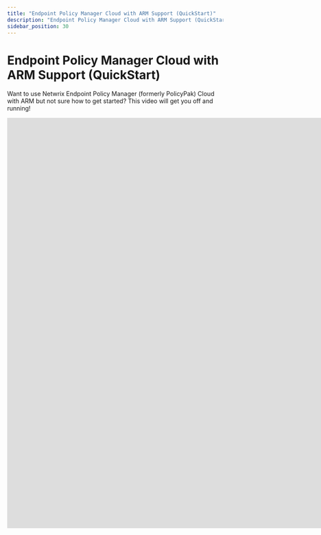 ```yaml
---
title: "Endpoint Policy Manager Cloud with ARM Support (QuickStart)"
description: "Endpoint Policy Manager Cloud with ARM Support (QuickStart)"
sidebar_position: 30
---
```


# Endpoint Policy Manager Cloud with ARM Support (QuickStart)

Want to use Netwrix Endpoint Policy Manager (formerly PolicyPak) Cloud with ARM but not sure how to
get started? This video will get you off and running!

<iframe width="1700" height="956" src="https://www.youtube.com/embed/i-iiNedDQFs" title="Endpoint Policy Manager CSE and Admin console with ARM machines" frameborder="0" allow="accelerometer; autoplay; clipboard-write; encrypted-media; gyroscope; picture-in-picture; web-share" referrerpolicy="strict-origin-when-cross-origin" allowfullscreen="1"></iframe>

